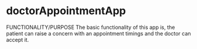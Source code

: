 # doctorAppointmentApp
FUNCTIONALITY/PURPOSE
The basic functionality of this app is, the patient can raise a concern with an appointment timings and the doctor can accept it.
